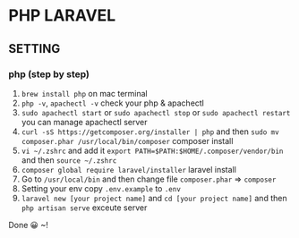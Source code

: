 # PHP LARAVEL

## SETTING

### php (step by step)

1. `brew install php` on mac terminal
2. `php -v`, `apachectl -v` check your php & apachectl
3. `sudo apachectl start` or `sudo apachectl stop` or `sudo apachectl restart` you can manage apachectl server
4. `curl -sS https://getcomposer.org/installer | php` and then `sudo mv composer.phar /usr/local/bin/composer` composer install
5. `vi ~/.zshrc` and add it `export PATH=$PATH:$HOME/.composer/vendor/bin` and then `source ~/.zshrc`
6. `composer global require laravel/installer` laravel install
7. Go to `/usr/local/bin` and then change file `composer.phar` => `composer`
8. Setting your env copy `.env.example` to `.env`
9. `laravel new [your project name]` and `cd [your project name]` and then `php artisan serve` exceute server

Done 😀 ~!
